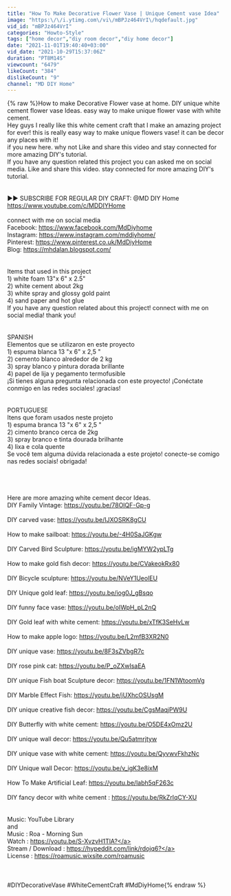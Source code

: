 ```yaml
---
title: "How To Make Decorative Flower Vase | Unique Cement vase Idea"
image: "https:\/\/i.ytimg.com\/vi\/mBPJz464VrI\/hqdefault.jpg"
vid_id: "mBPJz464VrI"
categories: "Howto-Style"
tags: ["home decor","diy room decor","diy home decor"]
date: "2021-11-01T19:40:40+03:00"
vid_date: "2021-10-29T15:37:06Z"
duration: "PT8M14S"
viewcount: "6479"
likeCount: "384"
dislikeCount: "9"
channel: "MD DIY Home"
---
```

{% raw %}How to make Decorative Flower vase at home. DIY unique white cement flower vase Ideas. easy way to make unique flower vase with white cement.<br />Hey guys I really like this white cement craft that I make an amazing project for ever! this is really easy way to make unique flowers vase! it can be decor any places with it! <br />if you new here. why not Like and share this video and stay connected for more amazing DIY's tutorial.<br /> If you have any question related this project you can asked me on social media. Like and share this video. stay connected for more amazing DIY's tutorial.<br /><br /><br />►► SUBSCRIBE FOR REGULAR DIY CRAFT: @MD DIY Home <a rel="nofollow" target="blank" href="https://www.youtube.com/c/MDDIYHome">https://www.youtube.com/c/MDDIYHome</a><br /><br />connect with me on social media <br />Facebook: <a rel="nofollow" target="blank" href="https://www.facebook.com/MdDiyhome">https://www.facebook.com/MdDiyhome</a><br />Instagram: <a rel="nofollow" target="blank" href="https://www.instagram.com/mddiyhome/">https://www.instagram.com/mddiyhome/</a><br />Pinterest:  <a rel="nofollow" target="blank" href="https://www.pinterest.co.uk/MdDiyHome">https://www.pinterest.co.uk/MdDiyHome</a><br />Blog: <a rel="nofollow" target="blank" href="https://mhdalan.blogspot.com/">https://mhdalan.blogspot.com/</a><br /><br /><br />Items that used in this project<br />1) white foam 13&quot;x 6&quot; x 2.5&quot; <br />2) white cement about  2kg<br />3) white spray and glossy gold paint<br />4) sand paper and hot glue<br />If you have any question related about this project! connect with me on social media! thank you! <br /><br /><br />SPANISH<br />Elementos que se utilizaron en este proyecto<br />1) espuma blanca 13 &quot;x 6&quot; x 2,5 &quot;<br />2) cemento blanco alrededor de 2 kg<br />3) spray blanco y pintura dorada brillante<br />4) papel de lija y pegamento termofusible<br />¡Si tienes alguna pregunta relacionada con este proyecto! ¡Conéctate conmigo en las redes sociales! ¡gracias!<br /><br /><br />PORTUGUESE<br />Itens que foram usados neste projeto<br />1) espuma branca 13 &quot;x 6&quot; x 2,5 &quot;<br />2) cimento branco cerca de 2kg<br />3) spray branco e tinta dourada brilhante<br />4) lixa e cola quente<br />Se você tem alguma dúvida relacionada a este projeto! conecte-se comigo nas redes sociais! obrigada!<br /><br /><br /><br /><br />Here are more amazing white cement decor Ideas.<br />DIY Family Vintage: <a rel="nofollow" target="blank" href="https://youtu.be/78OlQF-Gp-g">https://youtu.be/78OlQF-Gp-g</a><br /><br />DIY carved vase: <a rel="nofollow" target="blank" href="https://youtu.be/IJXOSRK8gCU">https://youtu.be/IJXOSRK8gCU</a><br /><br />How to make sailboat: <a rel="nofollow" target="blank" href="https://youtu.be/-4H0SaJGKgw">https://youtu.be/-4H0SaJGKgw</a><br /><br />DIY Carved Bird Sculpture: <a rel="nofollow" target="blank" href="https://youtu.be/igMYW2ypLTg">https://youtu.be/igMYW2ypLTg</a><br /><br />How to make gold fish decor: <a rel="nofollow" target="blank" href="https://youtu.be/CVakeokRx80">https://youtu.be/CVakeokRx80</a> <br /><br />DIY Bicycle sculpture: <a rel="nofollow" target="blank" href="https://youtu.be/NVeY1UeolEU">https://youtu.be/NVeY1UeolEU</a><br /><br />DIY Unique gold leaf: <a rel="nofollow" target="blank" href="https://youtu.be/iog0J_gBsqo">https://youtu.be/iog0J_gBsqo</a><br /><br />DIY funny face vase: <a rel="nofollow" target="blank" href="https://youtu.be/oIWpH_pL2nQ">https://youtu.be/oIWpH_pL2nQ</a> <br /><br />DIY Gold leaf with white cement: <a rel="nofollow" target="blank" href="https://youtu.be/xTfK3SeHvLw">https://youtu.be/xTfK3SeHvLw</a> <br /><br />How to make apple logo: <a rel="nofollow" target="blank" href="https://youtu.be/L2mfB3XR2N0">https://youtu.be/L2mfB3XR2N0</a><br /><br />DIY unique vase: <a rel="nofollow" target="blank" href="https://youtu.be/8F3sZVbgR7c">https://youtu.be/8F3sZVbgR7c</a> <br /><br />DIY rose pink cat: <a rel="nofollow" target="blank" href="https://youtu.be/P_oZXwIsaEA">https://youtu.be/P_oZXwIsaEA</a><br /><br />DIY unique Fish boat Sculpture decor: <a rel="nofollow" target="blank" href="https://youtu.be/1FN1WtoomVg">https://youtu.be/1FN1WtoomVg</a><br /><br />DIY Marble Effect Fish: <a rel="nofollow" target="blank" href="https://youtu.be/jUXhcOSUsgM">https://youtu.be/jUXhcOSUsgM</a> <br /><br />DIY unique creative fish decor: <a rel="nofollow" target="blank" href="https://youtu.be/CgsMaqjPW9U">https://youtu.be/CgsMaqjPW9U</a> <br /><br />DIY Butterfly with white cement: <a rel="nofollow" target="blank" href="https://youtu.be/O5DE4xOmz2U​">https://youtu.be/O5DE4xOmz2U​</a><br /><br />DIY unique wall decor: <a rel="nofollow" target="blank" href="https://youtu.be/Qu5atmrjtyw​​​">https://youtu.be/Qu5atmrjtyw​​​</a><br /><br />DIY unique vase with white cement: <a rel="nofollow" target="blank" href="https://youtu.be/QyvwvFkhzNc​​​​">https://youtu.be/QyvwvFkhzNc​​​​</a><br /><br />DIY Unique wall Decor: <a rel="nofollow" target="blank" href="https://youtu.be/v_igK3e8ixM​​​​">https://youtu.be/v_igK3e8ixM​​​​</a><br /><br />How To Make Artificial Leaf:  <a rel="nofollow" target="blank" href="https://youtu.be/labh5qF263c​​​​​">https://youtu.be/labh5qF263c​​​​​</a><br /><br />DIY fancy decor with white cement : <a rel="nofollow" target="blank" href="https://youtu.be/RkZrIqCY-XU​​​​​">https://youtu.be/RkZrIqCY-XU​​​​​</a><br /><br /><br />Music: YouTube Library <br />and<br />Music : Roa - Morning Sun<br />Watch : <a rel="nofollow" target="blank" href="https://youtu.be/S-XvzvH1TlA?">https://youtu.be/S-XvzvH1TlA?</a><br />Stream / Download : <a rel="nofollow" target="blank" href="https://hypeddit.com/link/rdojq6?">https://hypeddit.com/link/rdojq6?</a><br />License : <a rel="nofollow" target="blank" href="https://roamusic.wixsite.com/roamusic">https://roamusic.wixsite.com/roamusic</a><br /><br /><br /><br />#DIYDecorativeVase  #WhiteCementCraft #MdDiyHome{% endraw %}
